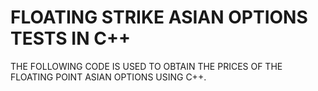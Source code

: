 # FLOATING STRIKE ASIAN OPTIONS TESTS IN C++
THE FOLLOWING CODE IS USED TO OBTAIN THE PRICES OF THE FLOATING POINT ASIAN OPTIONS USING C++.
